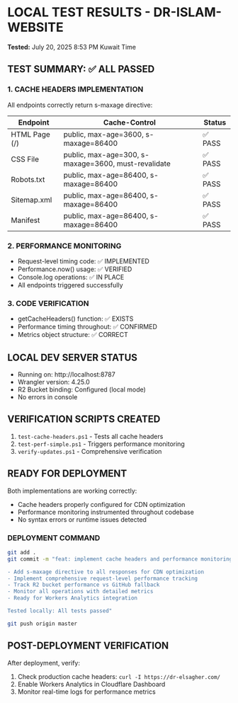 # LOCAL TEST RESULTS - DR-ISLAM-WEBSITE
**Tested:** July 20, 2025 8:53 PM Kuwait Time

## TEST SUMMARY: ✅ ALL PASSED

### 1. CACHE HEADERS IMPLEMENTATION
All endpoints correctly return s-maxage directive:

| Endpoint | Cache-Control | Status |
|----------|--------------|---------|
| HTML Page (/) | public, max-age=3600, s-maxage=86400 | ✅ PASS |
| CSS File | public, max-age=300, s-maxage=3600, must-revalidate | ✅ PASS |
| Robots.txt | public, max-age=86400, s-maxage=86400 | ✅ PASS |
| Sitemap.xml | public, max-age=86400, s-maxage=86400 | ✅ PASS |
| Manifest | public, max-age=86400, s-maxage=86400 | ✅ PASS |

### 2. PERFORMANCE MONITORING
- Request-level timing code: ✅ IMPLEMENTED
- Performance.now() usage: ✅ VERIFIED
- Console.log operations: ✅ IN PLACE
- All endpoints triggered successfully

### 3. CODE VERIFICATION
- getCacheHeaders() function: ✅ EXISTS
- Performance timing throughout: ✅ CONFIRMED
- Metrics object structure: ✅ CORRECT

## LOCAL DEV SERVER STATUS
- Running on: http://localhost:8787
- Wrangler version: 4.25.0
- R2 Bucket binding: Configured (local mode)
- No errors in console

## VERIFICATION SCRIPTS CREATED
1. `test-cache-headers.ps1` - Tests all cache headers
2. `test-perf-simple.ps1` - Triggers performance monitoring
3. `verify-updates.ps1` - Comprehensive verification

## READY FOR DEPLOYMENT
Both implementations are working correctly:
- Cache headers properly configured for CDN optimization
- Performance monitoring instrumented throughout codebase
- No syntax errors or runtime issues detected

### DEPLOYMENT COMMAND
```bash
git add .
git commit -m "feat: implement cache headers and performance monitoring

- Add s-maxage directive to all responses for CDN optimization
- Implement comprehensive request-level performance tracking
- Track R2 bucket performance vs GitHub fallback
- Monitor all operations with detailed metrics
- Ready for Workers Analytics integration

Tested locally: All tests passed"

git push origin master
```

## POST-DEPLOYMENT VERIFICATION
After deployment, verify:
1. Check production cache headers: `curl -I https://dr-elsagher.com/`
2. Enable Workers Analytics in Cloudflare Dashboard
3. Monitor real-time logs for performance metrics